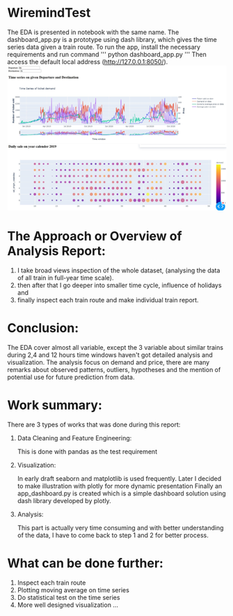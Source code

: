# WiremindTest
The EDA is presented in notebook with the same name.
The dashboard_app.py is a prototype using dash library, which gives the time series data given a train route.
To run the app, install the necessary requirements and run command
'''
python dashboard_app.py
'''
Then access the default local address (http://127.0.0.1:8050/).
![alt text](https://github.com/cuongmvn/WiremindTest/blob/main/demo.jpg?raw=true)
![alt text](https://github.com/cuongmvn/WiremindTest/blob/main/demo1.jpg?raw=true)
# The Approach or Overview of Analysis Report:

1. I take broad views inspection of the whole dataset, (analysing the data of all train in full-year time scale).
2. then after that I go deeper into smaller time cycle, influence of holidays and 
3. finally inspect each train route and make individual train report.

# Conclusion:

The EDA cover almost all variable, except the 3 variable about similar trains during 2,4 and 12 hours time windows haven't got detailed analysis and visualization.
The analysis focus on demand and price, there are many remarks about observed patterns, outliers, hypotheses and the mention of potential use for future prediction from data.
# Work summary:

There are 3 types of works that was done during this report:
1. Data Cleaning and Feature Engineering:

    This is done with pandas as the test requirement

2. Visualization:

    In early draft seaborn and matplotlib is used frequently.
    Later I decided to make illustration with plotly for more dynamic presentation
    Finally an app_dashboard.py is created which is a simple dashboard solution using dash library developed by plotly.

3. Analysis:

    This part is actually very time consuming and with better understanding of the data, I have to come back to step 1 and 2 for better process.

# What can be done further:

1. Inspect each train route
2. Plotting moving average on time series
3. Do statistical test on the time series
4. More well designed visualization
...